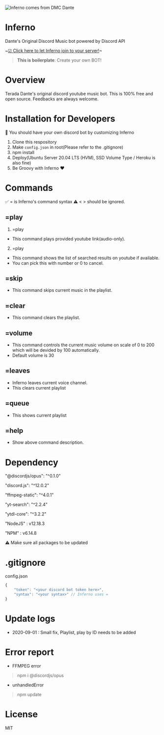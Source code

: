 ![Inferno comes from DMC Dante](https://p4.wallpaperbetter.com/wallpaper/492/428/886/dante-dmc-devil-may-cry-wallpaper-preview.jpg)

# Inferno

Dante's Original Discord Music bot powered by Discord API

~[☑ Click here to let Inferno join to your server!](https://discordapp.com/oauth2/authorize?&client_id=688762089485107241&scope=bot&permissions=8)~

> **This is boilerplate**: Create your own BOT!

# Overview

Terada Dante's original discord youtube music bot. This is 100% free and open source. Feedbacks are always welcome.

# Installation for Developers

🔰 You should have your own discord bot by customizing Inferno

1. Clone this respository
2. Make `config.json` in root(Please refer to the .gitignore)
3. npm install
4. Deploy(Ubuntu Server 20.04 LTS (HVM), SSD Volume Type / Heroku is also fine)
5. Be Groovy with Inferno ❤

# Commands

✅ = is Inferno's command syntax
⚠ < > should be ignored.

## =play

1. =play <Youtube-link>

- This command plays provided youtube link(audio-only).

2. =play <word>

- This command shows the list of searched results on youtube if available.
- You can pick this with number or 0 to cancel.

## =skip

- This command skips current music in the playlist.

## =clear

- This command clears the playlist.

## =volume

- This command controls the current music volume on scale of 0 to 200 which will be devided by 100 automatically.
- Default volume is 30

## =leaves

- Inferno leaves current voice channel.
- This clears current playlist

## =queue

- This shows current playlist

## =help

- Show above command description.

# Dependency

"@discordjs/opus": "^0.1.0"

"discord.js": "^12.0.2"

"ffmpeg-static": "^4.0.1"

"yt-search": "^2.2.4"

"ytdl-core": "^3.2.2"

"NodeJS" : v12.18.3

"NPM" : v6.14.8

⚠ Make sure all packages to be updated

# .gitignore

config.json

```javascript
{
    "token": "<your discord bot token here>",
    "syntax": "<your syntax>" // Inferno uses =
}
```


# Update logs

- 2020-09-01 : Small fix, Playlist, play by ID needs to be added

# Error report
- FFMPEG error
> npm i @discordjs/opus

- unhandledError
> npm update

# License

MIT


